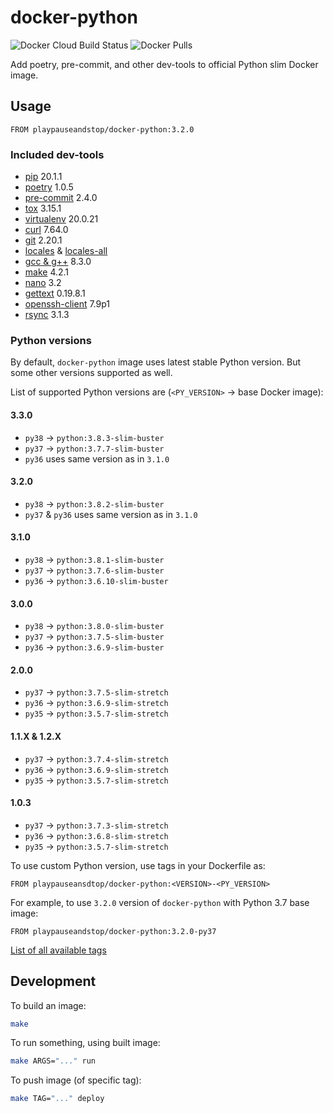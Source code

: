 # docker-python

![Docker Cloud Build Status](https://img.shields.io/docker/cloud/build/playpauseandstop/docker-python.svg)
![Docker Pulls](https://img.shields.io/docker/pulls/playpauseandstop/docker-python.svg)

Add poetry, pre-commit, and other dev-tools to official Python slim Docker
image.

## Usage

```
FROM playpauseandstop/docker-python:3.2.0
```

### Included dev-tools

- [pip](https://pip.pypa.io) 20.1.1
- [poetry](https://poetry.eustace.io) 1.0.5
- [pre-commit](https://pre-commit.com) 2.4.0
- [tox](https://tox.readthedocs.io/) 3.15.1
- [virtualenv](https://virtualenv.pypa.io) 20.0.21
- [curl](https://curl.haxx.se) 7.64.0
- [git](https://git-scm.com) 2.20.1
- [locales](https://packages.debian.org/stretch/locales) &
  [locales-all](https://packages.debian.org/stretch/locales-all)
- [gcc & g++](https://gcc.gnu.org) 8.3.0
- [make](https://www.gnu.org/software/make) 4.2.1
- [nano](https://www.nano-editor.org) 3.2
- [gettext](https://www.gnu.org/software/gettext) 0.19.8.1
- [openssh-client](https://packages.debian.org/stretch/openssh-client) 7.9p1
- [rsync](https://rsync.samba.org) 3.1.3

### Python versions

By default, `docker-python` image uses latest stable Python version. But some
other versions supported as well.

List of supported Python versions are (`<PY_VERSION>` -> base Docker image):

#### 3.3.0

- `py38` -> `python:3.8.3-slim-buster`
- `py37` -> `python:3.7.7-slim-buster`
- `py36` uses same version as in `3.1.0`

#### 3.2.0

- `py38` -> `python:3.8.2-slim-buster`
- `py37` & `py36` uses same version as in `3.1.0`

#### 3.1.0

- `py38` -> `python:3.8.1-slim-buster`
- `py37` -> `python:3.7.6-slim-buster`
- `py36` -> `python:3.6.10-slim-buster`

#### 3.0.0

- `py38` -> `python:3.8.0-slim-buster`
- `py37` -> `python:3.7.5-slim-buster`
- `py36` -> `python:3.6.9-slim-buster`

#### 2.0.0

- `py37` -> `python:3.7.5-slim-stretch`
- `py36` -> `python:3.6.9-slim-stretch`
- `py35` -> `python:3.5.7-slim-stretch`

#### 1.1.X & 1.2.X

- `py37` -> `python:3.7.4-slim-stretch`
- `py36` -> `python:3.6.9-slim-stretch`
- `py35` -> `python:3.5.7-slim-stretch`

#### 1.0.3

- `py37` -> `python:3.7.3-slim-stretch`
- `py36` -> `python:3.6.8-slim-stretch`
- `py35` -> `python:3.5.7-slim-stretch`

To use custom Python version, use tags in your Dockerfile as:

```
FROM playpauseansdtop/docker-python:<VERSION>-<PY_VERSION>
```

For example, to use `3.2.0` version of `docker-python` with Python 3.7 base
image:

```
FROM playpauseandstop/docker-python:3.2.0-py37
```

[List of all available tags](https://hub.docker.com/r/playpauseandstop/docker-python/tags)

## Development

To build an image:

```bash
make
```

To run something, using built image:

```bash
make ARGS="..." run
```

To push image (of specific tag):

```bash
make TAG="..." deploy
```
